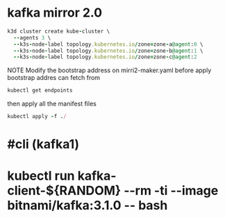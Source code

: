 # kafka mirror 2.0

```ruby
k3d cluster create kube-cluster \
  --agents 3 \
  --k3s-node-label topology.kubernetes.io/zone=zone-a@agent:0 \
  --k3s-node-label topology.kubernetes.io/zone=zone-b@agent:1 \
  --k3s-node-label topology.kubernetes.io/zone=zone-c@agent:2

```

NOTE
Modify the bootstrap address on mirri2-maker.yaml before apply 
bootstrap addres can fetch from 

```ruby
kubectl get endpoints
``` 


then apply all the manifest files 

```ruby
kubectl apply -f ./
```



# #cli (kafka1)

# kubectl run kafka-client-${RANDOM} --rm -ti --image bitnami/kafka:3.1.0 -- bash
